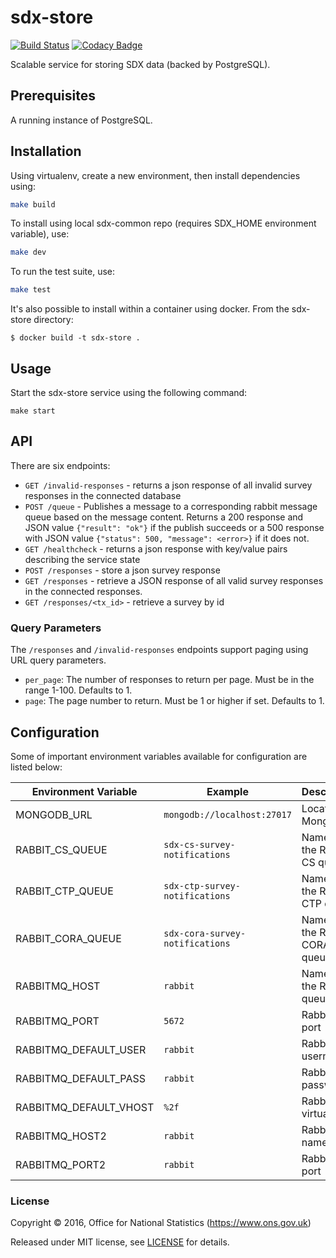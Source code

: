 # sdx-store

[![Build Status](https://travis-ci.org/ONSdigital/sdx-store.svg?branch=master)](https://travis-ci.org/ONSdigital/sdx-store) [![Codacy Badge](https://api.codacy.com/project/badge/Grade/e482887a39f7445a8f960c8dda3c045a)](https://www.codacy.com/app/ons-sdc/sdx-store?utm_source=github.com&amp;utm_medium=referral&amp;utm_content=ONSdigital/sdx-store&amp;utm_campaign=Badge_Grade)

Scalable service for storing SDX data (backed by PostgreSQL).

## Prerequisites

A running instance of PostgreSQL.

## Installation

Using virtualenv, create a new environment, then install dependencies using:

```bash
make build
```

To install using local sdx-common repo (requires SDX_HOME environment variable), use:

```bash
make dev
```

To run the test suite, use:

```bash
make test
```

It's also possible to install within a container using docker. From the sdx-store directory:

    $ docker build -t sdx-store .

## Usage

Start the sdx-store service using the following command:

    make start

## API

There are six endpoints:
 * `GET /invalid-responses` - returns a json response of all invalid survey responses in the connected database
 * `POST /queue` - Publishes a message to a corresponding rabbit message queue based on the message content. Returns a 200 response and JSON value `{"result": "ok"}` if the publish succeeds or a 500 response with JSON value `{"status": 500, "message": <error>}` if it does not.
 * `GET /healthcheck` - returns a json response with key/value pairs describing the service state
 * `POST /responses` - store a json survey response
 * `GET /responses` - retrieve a JSON response of all valid survey responses in the connected responses.
 * `GET /responses/<tx_id>` - retrieve a survey by id

### Query Parameters

The `/responses` and `/invalid-responses` endpoints support paging using URL query parameters.

* `per_page`: The number of responses to return per page. Must be in the range 1-100. Defaults to 1.
* `page`: The page number to return. Must be 1 or higher if set. Defaults to 1.

## Configuration

Some of important environment variables available for configuration are listed below:

| Environment Variable    | Example                               | Description
|-------------------------|---------------------------------------|----------------
| MONGODB_URL             | `mongodb://localhost:27017`           | Location of MongoDB
| RABBIT_CS_QUEUE         | `sdx-cs-survey-notifications`         | Name of the Rabbit CS queue
| RABBIT_CTP_QUEUE        | `sdx-ctp-survey-notifications`        | Name of the Rabbit CTP queue
| RABBIT_CORA_QUEUE       | `sdx-cora-survey-notifications`       | Name of the Rabbit CORA queue
| RABBITMQ_HOST           | `rabbit`                              | Name of the Rabbit queue
| RABBITMQ_PORT           | `5672`                                | RabbitMQ port
| RABBITMQ_DEFAULT_USER   | `rabbit`                              | RabbitMQ username
| RABBITMQ_DEFAULT_PASS   | `rabbit`                              | RabbitMQ password
| RABBITMQ_DEFAULT_VHOST  | `%2f`                                 | RabbitMQ virtual host
| RABBITMQ_HOST2          | `rabbit`                              | RabbitMQ name
| RABBITMQ_PORT2          | `rabbit`                              | RabbitMQ port


### License

Copyright © 2016, Office for National Statistics (https://www.ons.gov.uk)

Released under MIT license, see [LICENSE](LICENSE) for details.
